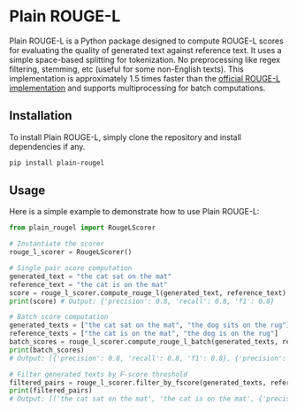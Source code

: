 # Plain ROUGE-L

Plain ROUGE-L is a Python package designed to compute ROUGE-L scores for evaluating the quality of generated text against reference text. It uses a simple space-based splitting for tokenization. No preprocessing like regex filtering, stemming, etc (useful for some non-English texts). This implementation is approximately 1.5 times faster than the [official ROUGE-L implementation](https://github.com/google-research/google-research/blob/master/rouge/rouge_scorer.py) and supports multiprocessing for batch computations.

## Installation
To install Plain ROUGE-L, simply clone the repository and install dependencies if any.
```bash
pip install plain-rougel
```

## Usage
Here is a simple example to demonstrate how to use Plain ROUGE-L:

```python
from plain_rougel import RougeLScorer

# Instantiate the scorer
rouge_l_scorer = RougeLScorer()

# Single pair score computation
generated_text = "the cat sat on the mat"
reference_text = "the cat is on the mat"
score = rouge_l_scorer.compute_rouge_l(generated_text, reference_text)
print(score) # Output: {'precision': 0.8, 'recall': 0.8, 'f1': 0.8}

# Batch score computation
generated_texts = ["the cat sat on the mat", "the dog sits on the rug"]
reference_texts = ["the cat is on the mat", "the dog is on the rug"]
batch_scores = rouge_l_scorer.compute_rouge_l_batch(generated_texts, reference_texts)
print(batch_scores) 
# Output: [{'precision': 0.8, 'recall': 0.8, 'f1': 0.8}, {'precision': 0.8, 'recall': 0.8, 'f1': 0.8}]

# Filter generated texts by F-score threshold
filtered_pairs = rouge_l_scorer.filter_by_fscore(generated_texts, reference_texts, fscore_threshold=0.85)
print(filtered_pairs) 
# Output: [('the cat sat on the mat', 'the cat is on the mat', {'precision': 0.8, 'recall': 0.8, 'f1': 0.8}), ('the dog sits on the rug', 'the dog is on the rug', {'precision': 0.8, 'recall': 0.8, 'f1': 0.8})]
```
